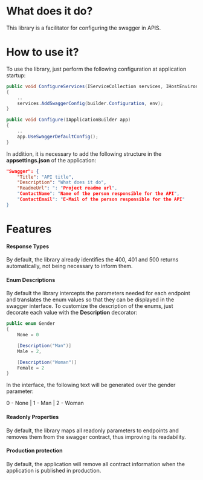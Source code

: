 ﻿# What does it do?

This library is a facilitator for configuring the swagger in APIS.

# How to use it?

To use the library, just perform the following configuration at application startup:

```csharp
public void ConfigureServices(IServiceCollection services, IHostEnvironment env)
{
    ..
    services.AddSwaggerConfig(builder.Configuration, env);
}

public void Configure(IApplicationBuilder app)
{
    ..
    app.UseSwaggerDefaultConfig();
}
```

In addition, it is necessary to add the following structure in the **appsettings.json** of the application:

```json
"Swagger": {
    "Title": "API title",
    "Description": "What does it do",
    "ReadmeUrl": ": "Project readme url",
    "ContactName": "Name of the person responsible for the API",
    "ContactEmail": "E-Mail of the person responsible for the API"
}
```

# Features

#### Response Types

By default, the library already identifies the 400, 401 and 500 returns automatically, not being necessary to inform them.

#### Enum Descriptions

By default the library intercepts the parameters needed for each endpoint and translates the enum values ​​so that they can be displayed in the swagger interface.
To customize the description of the enums, just decorate each value with the **Description** decorator:

```csharp
public enum Gender
{
    None = 0

    [Description("Man")]
    Male = 2,

    [Description("Woman")]
    Female = 2
}
```

In the interface, the following text will be generated over the gender parameter:

0 - None | 1 - Man | 2 - Woman

#### Readonly Properties

By default, the library maps all readonly parameters to endpoints and removes them from the swagger contract, thus improving its readability.

#### Production protection

By default, the application will remove all contract information when the application is published in production.